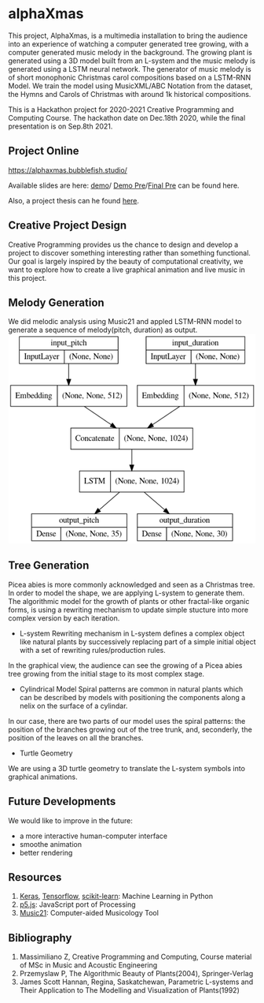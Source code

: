 # alphaXmas

This project, AlphaXmas, is a multimedia installation to bring the audience into an experience of watching a computer generated tree growing, with a computer generated music melody in the background. The growing plant is generated using a 3D model built from an L-system and the music melody is generated using a LSTM neural network. The generator of music melody is of short monophonic Christmas carol compositions based on a LSTM-RNN Model. We train the model using MusicXML/ABC Notation from the dataset, the Hymns and Carols of Christmas with around 1k historical compositions. 

This is a Hackathon project for 2020-2021 Creative Programming and Computing Course. 
The hackathon date on Dec.18th 2020, while the final presentation is on Sep.8th 2021.

## Project Online
https://alphaxmas.bubblefish.studio/

Available slides are here: [demo](/docs/pitch.html)/ [Demo Pre](/docs/demo.html)/[Final Pre](/docs/final.html) can be found here.

Also, a project thesis can he found [here](/docs/thesis.pdf).

## Creative Project Design
Creative Programming provides us the chance to design and develop a project to discover something interesting rather than something functional. Our goal is largely inspired by the beauty of computational creativity, we want to explore how to create a live graphical animation and live music in this project.

## Melody Generation
We did melodic analysis using Music21 and appled LSTM-RNN model to generate a sequence of melody(pitch, duration) as output.
![model](/docs/pic/model.png)

## Tree Generation
Picea abies is more commonly acknowledged and seen as a Christmas tree. In order to model the shape, we are applying L-system to generate them. The algorithmic model for the growth of plants or other fractal-like organic forms, is using a rewriting mechanism to update simple stucture into more complex version by each iteration.

- L-system
Rewriting mechanism in L-system defines a complex object like natural plants by successively replacing part of a simple initial object with a set of rewriting rules/production rules.

In the graphical view, the audience can see the growing of a Picea abies tree growing from the initial stage to its most complex stage.

- Cylindrical Model
Spiral patterns are common in natural plants which can be described by models with positioning the components along a nelix on the surface of a cylindar.

In our case, there are two parts of our model uses the spiral patterns: the position of the branches growing out of the tree trunk, and, seconderly, the position of the leaves on all the branches.

- Turtle Geometry

We are using a 3D turtle geometry to translate the L-system symbols into graphical animations.


## Future Developments
We would like to improve in the future:
- a more interactive human-computer interface
- smoothe animation
- better rendering

## Resources
1. [Keras](https://keras.io), [Tensorflow](https://www.tensorflow.org), [scikit-learn](https://scikit-learn.org/): Machine Learning in Python
2. [p5.js](https://p5js.org): JavaScript port of Processing
3. [Music21](http://web.mit.edu/music21/): Computer-aided Musicology Tool

## Bibliography
1. Massimiliano Z, Creative Programming and Computing, Course material of MSc in Music and Acoustic Engineering
2. Przemyslaw P, The Algorithmic Beauty of Plants(2004), Springer-Verlag
3. James Scott Hannan, Regina, Saskatchewan, Parametric L-systems and Their Application to The Modelling and Visualization of Plants(1992)
